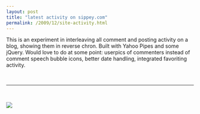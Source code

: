 ```yaml
---
layout: post
title: "latest activity on sippey.com"
permalink: /2009/12/site-activity.html
---
```


<p>This is an experiment in interleaving all comment and posting activity on a blog, showing them in reverse chron. Built with Yahoo Pipes and some jQuery.  Would love to do at some point: userpics of commenters instead of comment speech bubble icons, better date handling, integrated favoriting activity.</p>

<p>&nbsp;</p>

<hr />


<script type="text/javascript" src="http://ajax.googleapis.com/ajax/libs/jquery/1.3/jquery.min.js"></script>
<script type="text/javascript" src="http://www.sippey.com/images/jquery.timeago.js"></script>
<script type="text/javascript">
    function sippey(obj){ 
        var x;
        var links='';
        for (x = 0; x < obj.count ; x++){
            links += '<div class="stream ' + obj.value.items[x].source + '"><h3 class="entry-header"><a href=' + obj.value.items[x].link + '>' + obj.value.items[x].title + 
            '</a></h3><div class="entry-body">' + obj.value.items[x].description + '<div class="stream-date">' + $.timeago(obj.value.items[x].updated) + '</div></div></div>';
        }
        $("#loading").html(links);
    }
</script>

<style>
.comment {margin-bottom : 10px;
margin-left : 20px;
margin-right : 20px;
padding-left : 20px;
background-image : url(http://sippey.typepad.com/files/comment.png);
background-repeat : no-repeat;
padding-top : 0px;
}
.blog {margin-bottom : 40px; margin-top : 40px; padding-top : 10px; padding-bottom : 10px; border-top : 1px dashed silver; border-bottom : 1px dashed silver;}
.comment .entry-header {margin-bottom : 0px !important; letter-spacing : 0px !important;}
.comment .entry-header a,
.comment .entry-body {font-size : 13px !important;}
.stream-date {font-size : 13px; color : gray; font-style: italic; margin-top : -10px;}
</style>

<p>&nbsp;</p>

<div id="loading"><img src="http://www.sippey.com/images/ajax-loader.gif" /></div>

<script type="text/javascript" src="http://pipes.yahoo.com/pipes/pipe.run?_id=972d2a574fd4420cb53655b5b980af6f&_render=json&_callback=sippey"></script>


